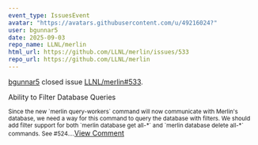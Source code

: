 ```yaml
---
event_type: IssuesEvent
avatar: "https://avatars.githubusercontent.com/u/49216024?"
user: bgunnar5
date: 2025-09-03
repo_name: LLNL/merlin
html_url: https://github.com/LLNL/merlin/issues/533
repo_url: https://github.com/LLNL/merlin
---
```


<a href='https://github.com/bgunnar5' target='_blank'>bgunnar5</a> closed issue <a href='https://github.com/LLNL/merlin/issues/533' target='_blank'>LLNL/merlin#533</a>.

<p>Ability to Filter Database Queries</p><small>Since the new `merlin query-workers` command will now communicate with Merlin's database, we need a way for this command to query the database with filters. We should add filter support for both `merlin database get all-*` and `merlin database delete all-*` commands. See #524....</small><a href='https://github.com/LLNL/merlin/issues/533' target='_blank'>View Comment</a>